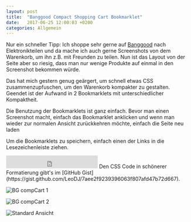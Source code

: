 ```yaml
---
layout: post
title:  "Banggood Compact Shopping Cart Bookmarklet"
date:   2017-06-25 12:00:03 +0200
categories: Allgemein
---
```


Nur ein schneller Tipp:
Ich shoppe sehr gerne auf [Banggood](https://www.banggood.com/?p=U530099241512014110R) nach Elektronikteilen und da mache ich auch gerne Screenshots von dem Warenkorb, um ihn z.B. mit Freunden zu teilen.
Nun ist das Layout von der Seite aber so riesig, dass man nur wenige Produkte auf einmal in den Screenshot bekommen würde.

Das hat mich gestern genug geärgert, um schnell etwas CSS zusammenzupfuschen, um den Warenkorb kompakter zu gestalten. Geendet ist der Aufwand in 2 Bookmarklets mit unterschiedlicher Kompaktheit.

<!--more-->

Die Benutzung der Bookmarklets ist ganz einfach. Bevor man einen Screenshot macht, einfach das Bookmarklet anklicken und wenn man wieder zur normalen Ansicht zurückkehren möchte, einfach die Seite neu laden

Um die Bookmarklets zu speichern, einfach einen der Links in die Lesezeichenleiste ziehen.

<iframe style="border: 0;" src="https://share.gingerlabs.de/banggoodBookmarklet.html" width="250" height="35"></iframe>
Den CSS Code in schönerer Formatierung gibt's im [GitHub Gist](https://gist.github.com/LeoDJ/7aee2f9239396063f807afd47b72d667).

![BG compCart 1](https://gingerlabs.de/2017/06/banggood-compact-shopping-cart-bookmarklet/bg2.png)

![BG compCart 2](https://gingerlabs.de/2017/06/banggood-compact-shopping-cart-bookmarklet/bg3.png)

![Standard Ansicht](https://gingerlabs.de/2017/06/banggood-compact-shopping-cart-bookmarklet/bg1.png)